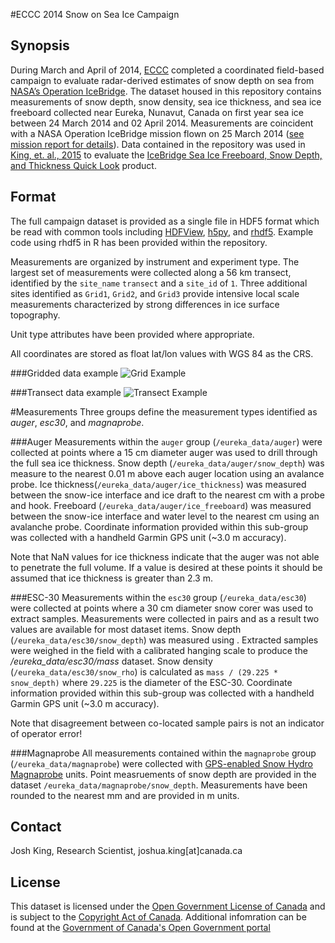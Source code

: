 #ECCC 2014 Snow on Sea Ice Campaign

## Synopsis
During March and April of 2014, [ECCC](http://ec.gc.ca/) completed a coordinated field-based campaign to evaluate radar-derived estimates of snow depth on sea from [NASA’s Operation IceBridge](https://www.nasa.gov/mission_pages/icebridge/index.html). The dataset housed in this repository contains measurements of snow depth, snow density, sea ice thickness, and sea ice freeboard collected near Eureka, Nunavut, Canada on first year sea ice between 24 March 2014 and 02 April 2014. Measurements are coincident with a NASA Operation IceBridge mission flown on 25 March 2014 ([see mission report for details](https://espo.nasa.gov/oib/flight_reports/P-3_Orion_03_25_14)). Data contained in the repository was used in [King, et. al., 2015](http://onlinelibrary.wiley.com/doi/10.1002/2015GL066389/full) to evaluate the [IceBridge Sea Ice Freeboard, Snow Depth, and Thickness Quick Look](https://nsidc.org/data/docs/daac/icebridge/evaluation_products/sea-ice-freeboard-snowdepth-thickness-quicklook-index.html) product.

## Format
The full campaign dataset is provided as a single file in HDF5 format which be read with common tools including [HDFView](https://support.hdfgroup.org/products/java/index.html), [h5py](http://www.h5py.org/), and [rhdf5](https://bioconductor.org/packages/release/bioc/html/rhdf5.html). Example code using rhdf5 in R has been provided within the repository.

Measurements are organized by instrument and experiment type. The largest set of measurements were collected along a 56 km transect, identified by the `site_name` `transect` and a `site_id` of `1`. Three additional sites identified as `Grid1`, `Grid2`, and `Grid3` provide intensive local scale measurements characterized by strong differences in ice surface topography.

Unit type attributes have been provided where appropriate. 

All coordinates are stored as float lat/lon values with WGS 84 as the CRS.

###Gridded data example
![Grid Example](https://github.com/kingjml/ECCC-Eureka-2014-Snow-on-Sea-Ice-Campaign/blob/master/grid_example.jpg?raw=true)

###Transect data example
![Transect Example](https://github.com/kingjml/ECCC-Eureka-2014-Snow-on-Sea-Ice-Campaign/blob/master/transect_example.jpg?raw=true)

#Measurements
Three groups define the measurement types identified as *auger*, *esc30*, and *magnaprobe*. 

###Auger
Measurements within the `auger` group (`/eureka_data/auger`) were collected at points where a 15 cm diameter auger was used to drill through the full sea ice thickness. Snow depth (`/eureka_data/auger/snow_depth`) was measure to the nearest 0.01 m above each auger location using an avalance probe. Ice thickness(`/eureka_data/auger/ice_thickness`) was measured between the snow-ice interface and ice draft to the nearest cm with a probe and hook. Freeboard (`/eureka_data/auger/ice_freeboard`) was measured between the snow-ice interface and water level to the nearest cm using an avalanche probe. Coordinate information provided within this sub-group was collected with a handheld Garmin GPS unit (~3.0 m accuracy).

Note that NaN values for ice thickness indicate that the auger was not able to penetrate the full volume. If a value is desired at these points it should be assumed that ice thickness is greater than 2.3 m.

###ESC-30
Measurements within the `esc30` group (`/eureka_data/esc30`) were collected at points where a 30 cm diameter snow corer was used to extract samples. Measurements were collected in pairs and as a result two values are available for most dataset items. Snow depth (`/eureka_data/esc30/snow_depth`) was measured using . Extracted samples were weighed in the field with a calibrated hanging scale to produce the */eureka_data/esc30/mass* dataset. Snow density (`/eureka_data/esc30/snow_rho`) is calculated as 
`mass / (29.225 * snow_depth)` where `29.225` is the diameter of the ESC-30. Coordinate information provided within this sub-group was collected with a handheld Garmin GPS unit (~3.0 m accuracy). 

Note that disagreement between co-located sample pairs is not an indicator of operator error!

###Magnaprobe
All measurements contained within the `magnaprobe` group (`/eureka_data/magnaprobe`) were collected with [GPS-enabled Snow Hydro Magnaprobe](http://www.snowhydro.com/products/column2.html) units. Point measruements of snow depth are provided in the dataset `/eureka_data/magnaprobe/snow_depth`. Measurements have been rounded to the nearest mm and are provided in m units.

## Contact
Josh King, Research Scientist, joshua.king[at]canada.ca

## License
This dataset is licensed under the [Open Government License of Canada](http://open.canada.ca/en/open-government-licence-canada)
and is subject to the [Copyright Act of Canada](http://laws-lois.justice.gc.ca/eng/acts/C-42/index.html). Additional infomration can be found at the [Government of Canada's Open Government portal](http://open.canada.ca)
